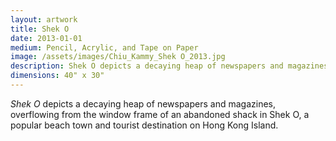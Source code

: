 ```yaml
---
layout: artwork
title: Shek O
date: 2013-01-01
medium: Pencil, Acrylic, and Tape on Paper
image: /assets/images/Chiu_Kammy_Shek O_2013.jpg
description: Shek O depicts a decaying heap of newspapers and magazines, overflowing from the window frame of an abandoned shack in Shek O, a popular beach town and tourist destination on Hong Kong Island.
dimensions: 40" x 30"
---
```


*Shek O* depicts a decaying heap of newspapers and magazines, overflowing from the window frame of an abandoned shack in Shek O, a popular beach town and tourist destination on Hong Kong Island.